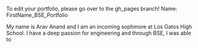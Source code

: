 To edit your portfolio, please go over to the gh_pages branch!
Name: FirstName_BSE_Portfolio

My name is Arav Anand and I am an incoming sophmore at Los Gatos High School. I have a deep passion for engineering and through BSE, I was able to 
